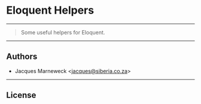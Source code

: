 # Eloquent Helpers

---

> Some useful helpers for Eloquent.

---

## Authors

 * Jacques Marneweck <<jacques@siberia.co.za>>

---

## License
